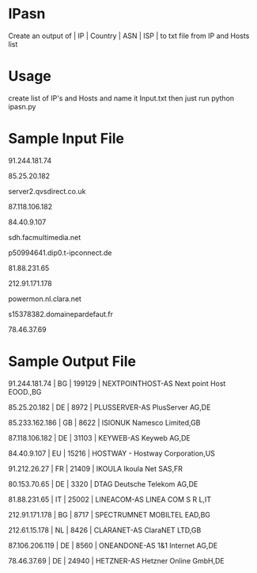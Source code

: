# IPasn
Create an output of | IP | Country | ASN | ISP | to txt file from IP and Hosts list

# Usage

create list of IP's and Hosts and name it Input.txt then just run python ipasn.py

# Sample Input File

91.244.181.74

85.25.20.182

server2.qvsdirect.co.uk

87.118.106.182

84.40.9.107

sdh.facmultimedia.net

p50994641.dip0.t-ipconnect.de

81.88.231.65

212.91.171.178

powermon.nl.clara.net

s15378382.domainepardefaut.fr

78.46.37.69

# Sample Output File

91.244.181.74 | BG | 199129 |  NEXTPOINTHOST-AS Next point Host EOOD.,BG

85.25.20.182 | DE | 8972 |  PLUSSERVER-AS PlusServer AG,DE

85.233.162.186 | GB | 8622 |  ISIONUK Namesco Limited,GB

87.118.106.182 | DE | 31103 |  KEYWEB-AS Keyweb AG,DE

84.40.9.107 | EU | 15216 |  HOSTWAY - Hostway Corporation,US

91.212.26.27 | FR | 21409 |  IKOULA Ikoula Net SAS,FR

80.153.70.65 | DE | 3320 |  DTAG Deutsche Telekom AG,DE

81.88.231.65 | IT | 25002 |  LINEACOM-AS LINEA COM S R L,IT

212.91.171.178 | BG | 8717 |  SPECTRUMNET MOBILTEL EAD,BG

212.61.15.178 | NL | 8426 |  CLARANET-AS ClaraNET LTD,GB

87.106.206.119 | DE | 8560 |  ONEANDONE-AS 1&1 Internet AG,DE

78.46.37.69 | DE | 24940 |  HETZNER-AS Hetzner Online GmbH,DE
